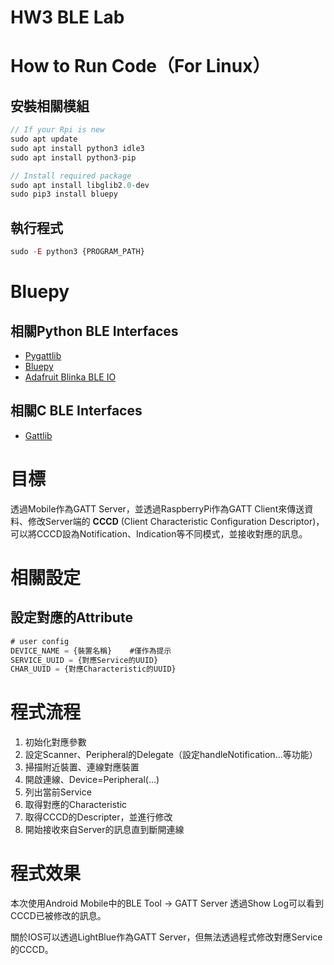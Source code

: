 HW3 BLE Lab
===

# How to Run Code（For Linux）

## 安裝相關模組
```javascript
// If your Rpi is new
sudo apt update
sudo apt install python3 idle3
sudo apt install python3-pip

// Install required package
sudo apt install libglib2.0-dev
sudo pip3 install bluepy
```

## 執行程式
```javascript
sudo -E python3 {PROGRAM_PATH}
```

# Bluepy

## 相關Python BLE Interfaces
* [Pygattlib](https://github.com/oscaracena/pygattlib)
* [Bluepy](https://github.com/IanHarvey/bluepy)
* [Adafruit Blinka BLE IO](https://github.com/adafruit/Adafruit_Blinka_bleio)

## 相關C BLE Interfaces
* [Gattlib](https://github.com/labapart/gattlib)


# 目標
透過Mobile作為GATT Server，並透過RaspberryPi作為GATT Client來傳送資料、修改Server端的 **CCCD** (Client Characteristic Configuration Descriptor)，可以將CCCD設為Notification、Indication等不同模式，並接收對應的訊息。

# 相關設定

## 設定對應的Attribute

```javascript
# user config
DEVICE_NAME = {裝置名稱}    #僅作為提示
SERVICE_UUID = {對應Service的UUID}
CHAR_UUID = {對應Characteristic的UUID}
```

# 程式流程

1. 初始化對應參數
2. 設定Scanner、Peripheral的Delegate（設定handleNotification...等功能）
3. 掃描附近裝置、連線對應裝置
4. 開啟連線、Device=Peripheral(...)
5. 列出當前Service
6. 取得對應的Characteristic
7. 取得CCCD的Descripter，並進行修改
8. 開始接收來自Server的訊息直到斷開連線

# 程式效果
本次使用Android Mobile中的BLE Tool -> GATT Server
透過Show Log可以看到CCCD已被修改的訊息。

關於IOS可以透過LightBlue作為GATT Server，但無法透過程式修改對應Service的CCCD。